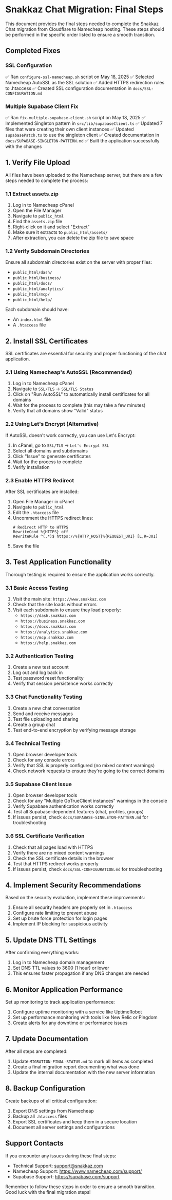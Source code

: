 # Snakkaz Chat Migration: Final Steps

This document provides the final steps needed to complete the Snakkaz Chat migration from Cloudflare to Namecheap hosting. These steps should be performed in the specific order listed to ensure a smooth transition.

## Completed Fixes

### SSL Configuration
✅ Ran `configure-ssl-namecheap.sh` script on May 18, 2025
✅ Selected Namecheap AutoSSL as the SSL solution
✅ Added HTTPS redirection rules to .htaccess
✅ Created SSL configuration documentation in `docs/SSL-CONFIGURATION.md`

### Multiple Supabase Client Fix
✅ Ran `fix-multiple-supabase-client.sh` script on May 18, 2025
✅ Implemented Singleton pattern in `src/lib/supabaseClient.ts`
✅ Updated 7 files that were creating their own client instances
✅ Updated `supabasePatch.ts` to use the singleton client
✅ Created documentation in `docs/SUPABASE-SINGLETON-PATTERN.md`
✅ Built the application successfully with the changes

## 1. Verify File Upload

All files have been uploaded to the Namecheap server, but there are a few steps needed to complete the process:

### 1.1 Extract assets.zip

1. Log in to Namecheap cPanel
2. Open the File Manager
3. Navigate to `public_html`
4. Find the `assets.zip` file
5. Right-click on it and select "Extract"
6. Make sure it extracts to `public_html/assets/`
7. After extraction, you can delete the zip file to save space

### 1.2 Verify Subdomain Directories

Ensure all subdomain directories exist on the server with proper files:
- `public_html/dash/`
- `public_html/business/`
- `public_html/docs/`
- `public_html/analytics/`
- `public_html/mcp/`
- `public_html/help/`

Each subdomain should have:
- An `index.html` file
- A `.htaccess` file

## 2. Install SSL Certificates

SSL certificates are essential for security and proper functioning of the chat application.

### 2.1 Using Namecheap's AutoSSL (Recommended)

1. Log in to Namecheap cPanel
2. Navigate to `SSL/TLS` → `SSL/TLS Status`
3. Click on "Run AutoSSL" to automatically install certificates for all domains
4. Wait for the process to complete (this may take a few minutes)
5. Verify that all domains show "Valid" status

### 2.2 Using Let's Encrypt (Alternative)

If AutoSSL doesn't work correctly, you can use Let's Encrypt:

1. In cPanel, go to `SSL/TLS` → `Let's Encrypt SSL`
2. Select all domains and subdomains
3. Click "Issue" to generate certificates
4. Wait for the process to complete
5. Verify installation

### 2.3 Enable HTTPS Redirect

After SSL certificates are installed:

1. Open File Manager in cPanel
2. Navigate to `public_html`
3. Edit the `.htaccess` file
4. Uncomment the HTTPS redirect lines:
   ```
   # Redirect HTTP to HTTPS
   RewriteCond %{HTTPS} off
   RewriteRule ^(.*)$ https://%{HTTP_HOST}%{REQUEST_URI} [L,R=301]
   ```
5. Save the file

## 3. Test Application Functionality

Thorough testing is required to ensure the application works correctly.

### 3.1 Basic Access Testing

1. Visit the main site: `https://www.snakkaz.com`
2. Check that the site loads without errors
3. Visit each subdomain to ensure they load properly:
   - `https://dash.snakkaz.com`
   - `https://business.snakkaz.com`
   - `https://docs.snakkaz.com`
   - `https://analytics.snakkaz.com`
   - `https://mcp.snakkaz.com`
   - `https://help.snakkaz.com`

### 3.2 Authentication Testing

1. Create a new test account
2. Log out and log back in
3. Test password reset functionality
4. Verify that session persistence works correctly

### 3.3 Chat Functionality Testing

1. Create a new chat conversation
2. Send and receive messages
3. Test file uploading and sharing
4. Create a group chat
5. Test end-to-end encryption by verifying message storage

### 3.4 Technical Testing

1. Open browser developer tools
2. Check for any console errors
3. Verify that SSL is properly configured (no mixed content warnings)
4. Check network requests to ensure they're going to the correct domains

### 3.5 Supabase Client Issue

1. Open browser developer tools
2. Check for any "Multiple GoTrueClient instances" warnings in the console
3. Verify Supabase authentication works correctly
4. Test all Supabase-dependent features (chat, profiles, groups)
5. If issues persist, check `docs/SUPABASE-SINGLETON-PATTERN.md` for troubleshooting

### 3.6 SSL Certificate Verification

1. Check that all pages load with HTTPS
2. Verify there are no mixed content warnings
3. Check the SSL certificate details in the browser
4. Test that HTTPS redirect works properly
5. If issues persist, check `docs/SSL-CONFIGURATION.md` for troubleshooting

## 4. Implement Security Recommendations

Based on the security evaluation, implement these improvements:

1. Ensure all security headers are properly set in `.htaccess`
2. Configure rate limiting to prevent abuse
3. Set up brute force protection for login pages
4. Implement IP blocking for suspicious activity

## 5. Update DNS TTL Settings

After confirming everything works:

1. Log in to Namecheap domain management
2. Set DNS TTL values to 3600 (1 hour) or lower
3. This ensures faster propagation if any DNS changes are needed

## 6. Monitor Application Performance

Set up monitoring to track application performance:

1. Configure uptime monitoring with a service like UptimeRobot
2. Set up performance monitoring with tools like New Relic or Pingdom
3. Create alerts for any downtime or performance issues

## 7. Update Documentation

After all steps are completed:

1. Update `MIGRATION-FINAL-STATUS.md` to mark all items as completed
2. Create a final migration report documenting what was done
3. Update the internal documentation with the new server information

## 8. Backup Configuration

Create backups of all critical configuration:

1. Export DNS settings from Namecheap
2. Backup all `.htaccess` files
3. Export SSL certificates and keep them in a secure location
4. Document all server settings and configurations

## Support Contacts

If you encounter any issues during these final steps:

- Technical Support: support@snakkaz.com
- Namecheap Support: https://www.namecheap.com/support/
- Supabase Support: https://supabase.com/support

Remember to follow these steps in order to ensure a smooth transition. Good luck with the final migration steps!
